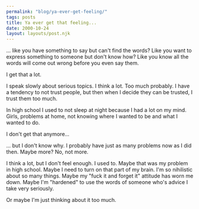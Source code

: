 ```yaml
---
permalink: "blog/ya-ever-get-feeling/"
tags: posts
title: Ya ever get that feeling...
date: 2000-10-24
layout: layouts/post.njk
---
```


... like you have something to say but can't find the words? Like you want to express something to someone but don't know how? Like you know all the words will come out wrong before you even say them. 

I get that a lot.

I speak slowly about serious topics. I think a lot. Too much probably. I have a tendency to not trust people, but then when I decide they can be trusted, I trust them too much. 

In high school I used to not sleep at night because I had a lot on my mind. Girls, problems at home, not knowing where I wanted to be and what I wanted to do. 

I don't get that anymore...

... but I don't know why. I probably have just as many problems now as I did then. Maybe more? No, not more.

I think a lot, but I don't feel enough. I used to. Maybe that was my problem in high school. Maybe I need to turn on that part of my brain. I'm so nihilistic about so many things. Maybe my "fuck it and forget it" attitude has worn me down. Maybe I'm "hardened" to use the words of someone who's advice I take very seriously. 

Or maybe I'm just thinking about it too much.